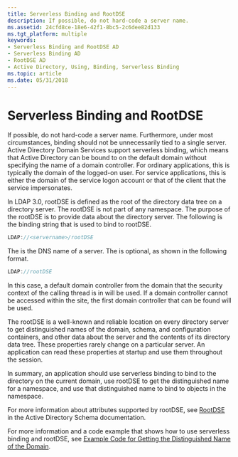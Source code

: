 ```yaml
---
title: Serverless Binding and RootDSE
description: If possible, do not hard-code a server name.
ms.assetid: 24cfd8ce-18e6-42f1-8bc5-2c6dee82d133
ms.tgt_platform: multiple
keywords:
- Serverless Binding and RootDSE AD
- Serverless Binding AD
- RootDSE AD
- Active Directory, Using, Binding, Serverless Binding
ms.topic: article
ms.date: 05/31/2018
---
```


# Serverless Binding and RootDSE

If possible, do not hard-code a server name. Furthermore, under most circumstances, binding should not be unnecessarily tied to a single server. Active Directory Domain Services support serverless binding, which means that Active Directory can be bound to on the default domain without specifying the name of a domain controller. For ordinary applications, this is typically the domain of the logged-on user. For service applications, this is either the domain of the service logon account or that of the client that the service impersonates.

In LDAP 3.0, rootDSE is defined as the root of the directory data tree on a directory server. The rootDSE is not part of any namespace. The purpose of the rootDSE is to provide data about the directory server. The following is the binding string that is used to bind to rootDSE.


```C++
LDAP://<servername>/rootDSE
```



The <servername> is the DNS name of a server. The <servername> is optional, as shown in the following format.


```C++
LDAP://rootDSE
```



In this case, a default domain controller from the domain that the security context of the calling thread is in will be used. If a domain controller cannot be accessed within the site, the first domain controller that can be found will be used.

The rootDSE is a well-known and reliable location on every directory server to get distinguished names of the domain, schema, and configuration containers, and other data about the server and the contents of its directory data tree. These properties rarely change on a particular server. An application can read these properties at startup and use them throughout the session.

In summary, an application should use serverless binding to bind to the directory on the current domain, use rootDSE to get the distinguished name for a namespace, and use that distinguished name to bind to objects in the namespace.

For more information about attributes supported by rootDSE, see [RootDSE](https://docs.microsoft.com/windows/desktop/ADSchema/rootdse) in the Active Directory Schema documentation.

For more information and a code example that shows how to use serverless binding and rootDSE, see [Example Code for Getting the Distinguished Name of the Domain](example-code-for-getting-the-distinguished-name-of-the-domain.md).

 

 




